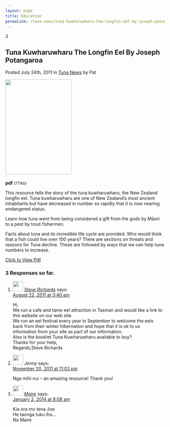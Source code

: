 ```yaml
---
layout: page
title: Education
permalink: /tuna-news/tuna-kuwharuwharu-the-longfin-eel-by-joseph-potangaroa/
---
```


<div class="blogpost">
	<div class="comments">3</div>
	<h2 class="title">Tuna Kuwharuwharu The Longfin Eel By Joseph Potangaroa</h2>
	<div class="meta">Posted July 24th, 2011 in <a href="/tuna-news/" rel="category tag">Tuna News</a> by Pat</div>
	<div class="entry">
		<p>
			<div id="attachment_145" style="width: 220px" class="wp-caption alignleft">
				<a title="Tuna Kuwharuwharu Longfin Eel" href="/docs/Tuna-Kuwharuwharu-Longfin-Eel.pdf" target="_blank"><img aria-describedby="caption-attachment-145" class="size-medium wp-image-145" title="Tuna Kuwharuwharu Longfin Eel" src="/images/Tuna-Kuwharuwharu-Longfin-Eel.pdf-Adobe-Acrobat-Pro-210x300.jpg" alt="" width="210" height="300" style="margin-bottom:5px;" srcset="/images/Tuna-Kuwharuwharu-Longfin-Eel.pdf-Adobe-Acrobat-Pro-210x300.jpg 210w, /images/Tuna-Kuwharuwharu-Longfin-Eel.pdf-Adobe-Acrobat-Pro-105x150.jpg 105w, /images/Tuna-Kuwharuwharu-Longfin-Eel.pdf-Adobe-Acrobat-Pro.jpg 519w" sizes="(max-width: 210px) 100vw, 210px" /></a>
				<p id="caption-attachment-145" class="wp-caption-text"><b>pdf</b> <small>(771kb)</small></p>
			</div>This resource tells the story of the tuna kuwharuwharu, the New Zealand longfin eel. Tuna kuwharuwharu are one of New Zealand’s most ancient inhabitants but have decreased in number so rapidly that it is now nearing endangered status.</p>
		<p>Learn how tuna went from being considered a gift from the gods by Māori to a pest by trout fishermen.</p>
		<p>Facts about tuna and its incredible life cycle are provided. Who would think that a fish could live over 100 years? There are sections on threats and reasons for Tuna decline. These are followed by ways that we can help tuna numbers to increase.</p>
		<p><a title="Tuna Kuwharuwharu Longfin Eel" href="/docs/Tuna-Kuwharuwharu-Longfin-Eel.pdf" target="_blank">Click to View Pdf</a></p>
	</div>
</div>

<h3 id="comments">3 Responses so far.</h3>
<div class="comment-nav">
	<div class="alignleft"></div>
	<div class="alignright"></div>
</div>
<ol class="commentlist">
	<li class="comment even thread-even depth-1" id="comment-12">
		<div id="div-comment-12" class="comment-body">
			<div class="comment-author vcard"> <img alt='' src='https://secure.gravatar.com/avatar/bd2bb2da82c04b5dda225f9b83e7d3d6?s=32&#038;d=mm&#038;r=g' srcset='https://secure.gravatar.com/avatar/bd2bb2da82c04b5dda225f9b83e7d3d6?s=64&#038;d=mm&#038;r=g 2x' class='avatar avatar-32 photo' height='32' width='32' /> <cite class="fn"><a href='http://www.jesterhouse.co.nz' rel='external nofollow' class='url'>Steve Richards</a></cite> <span class="says">says:</span> </div>
			<div class="comment-meta commentmetadata"><a href="https://www.longfineel.co.nz/tuna-news/tuna-kuwharuwharu-the-longfin-eel-by-joseph-potangaroa/#comment-12">
			August 22, 2011 at 3:40 am				</a> </div>
			<p>Hi,
				<br /> We run a cafe and tame eel attraction in Tasman and would like a link to this website on our web site.
				<br /> We run an eel festival every year in September to welcome the eels back from their winter hibernation and hope that it is ok to us information from your site as part of our information.
				<br /> Also is the booklet Tuna Kuwharuwharu available to buy?
				<br /> Thanks for your help,
				<br /> Regards,Steve Richards</p>
		</div>
	</li>
	<!-- #comment-## -->
	<li class="comment odd alt thread-odd thread-alt depth-1" id="comment-90">
		<div id="div-comment-90" class="comment-body">
			<div class="comment-author vcard"> <img alt='' src='https://secure.gravatar.com/avatar/177cf7d532bb7db6469e2ae35bd396d1?s=32&#038;d=mm&#038;r=g' srcset='https://secure.gravatar.com/avatar/177cf7d532bb7db6469e2ae35bd396d1?s=64&#038;d=mm&#038;r=g 2x' class='avatar avatar-32 photo' height='32' width='32' /> <cite class="fn">Jenny</cite> <span class="says">says:</span> </div>
			<div class="comment-meta commentmetadata"><a href="https://www.longfineel.co.nz/tuna-news/tuna-kuwharuwharu-the-longfin-eel-by-joseph-potangaroa/#comment-90">
			November 20, 2011 at 11:03 pm				</a> </div>
			<p>Nga mihi nui &#8211; an amazing resource! Thank you!</p>
		</div>
	</li>
	<!-- #comment-## -->
	<li class="comment even thread-even depth-1" id="comment-2942">
		<div id="div-comment-2942" class="comment-body">
			<div class="comment-author vcard"> <img alt='' src='https://secure.gravatar.com/avatar/f90308e4b55523b16eff0b5871b19cd7?s=32&#038;d=mm&#038;r=g' srcset='https://secure.gravatar.com/avatar/f90308e4b55523b16eff0b5871b19cd7?s=64&#038;d=mm&#038;r=g 2x' class='avatar avatar-32 photo' height='32' width='32' /> <cite class="fn"><a href='http://n/a' rel='external nofollow' class='url'>Maire</a></cite> <span class="says">says:</span> </div>
			<div class="comment-meta commentmetadata"><a href="https://www.longfineel.co.nz/tuna-news/tuna-kuwharuwharu-the-longfin-eel-by-joseph-potangaroa/#comment-2942">
			January 2, 2014 at 8:08 am				</a> </div>
			<p>Kia ora mo tena Joe
				<br /> He taonga tuku iho&#8230;
				<br /> Na Maire</p>
		</div>
	</li>
	<!-- #comment-## -->
</ol>
